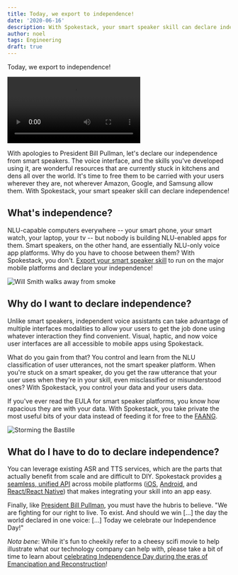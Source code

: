 ```yaml
---
title: Today, we export to independence!
date: '2020-06-16'
description: With Spokestack, your smart speaker skill can declare independence!
author: noel
tags: Engineering
draft: true
---
```


Today, we export to independence!

![Today we celebrate our Independence Day!](https://zippy.gfycat.com/UnkemptInsignificantGelding.webm)

With apologies to President Bill Pullman, let's declare our independence from smart speakers. The voice interface, and the skills you've developed using it, are wonderful resources that are currently stuck in kitchens and dens all over the world. It's time to free them to be carried with your users wherever they are, not wherever Amazon, Google, and Samsung allow them. With Spokestack, your smart speaker skill can declare independence!

## What's independence?

NLU-capable computers everywhere -- your smart phone, your smart watch, your laptop, your tv -- but nobody is building NLU-enabled apps for them. Smart speakers, on the other hand, are essentially NLU-only voice app platforms. Why do you have to choose between them? With Spokestack, you don't. [Export your smart speaker skill](https://spokestack.io/docs/Concepts/export) to run on the major mobile platforms and declare your independence!

![Will Smith walks away from smoke](https://gph.is/28Qnphp)

## Why do I want to declare independence?

Unlike smart speakers, independent voice assistants can take advantage of multiple interfaces modalities to allow your users to get the job done using whatever interaction they find convenient. Visual, haptic, and now voice user interfaces are all accessible to mobile apps using Spokestack.

What do you gain from that? You control and learn from the NLU classification of user utterances, not the smart speaker platform. When you're stuck on a smart speaker, do you get the raw utterance that your user uses when they're in your skill, even misclassified or misunderstood ones? With Spokestack, you control your data and your users data.

If you've ever read the EULA for smart speaker platforms, you know how rapacious they are with your data. With Spokestack, you take private the most useful bits of your data instead of feeding it for free to the [FAANG](https://en.wikipedia.org/wiki/Big_Tech).

![Storming the Bastille](https://upload.wikimedia.org/wikipedia/commons/thumb/4/4e/Prise_de_la_Bastille.jpg/800px-Prise_de_la_Bastille.jpg)

## What do I have to do to declare independence?

You can leverage existing ASR and TTS services, which are the parts that actually benefit from scale and are difficult to DIY. Spokestack provides [a seamless, unified API]() across mobile platforms ([iOS](https://spokestack.io/docs/iOS), [Android](https://spokestack.io/docs/Android), and [React/React Native](https://spokestack.io/docs/React%20Native)) that makes integrating your skill into an app easy.

Finally, like [President Bill Pullman](https://www.imdb.com/title/tt0116629/characters/nm0000597), you must have the hubris to believe. "We are fighting for our right to live. To exist. And should we win [...] the day the world declared in one voice: [...] Today we celebrate our Independence Day!"

_Nota bene_: While it's fun to cheekily refer to a cheesy scifi movie to help illustrate what our technology company can help with, please take a bit of time to learn about [celebrating Independence Day during the eras of Emancipation and Reconstruction](https://www.theatlantic.com/ideas/archive/2018/07/fourth-of-july-black-holiday/564320/)!

